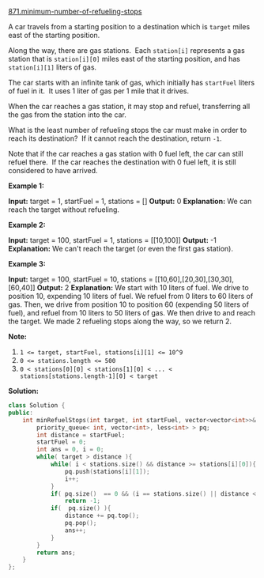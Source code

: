 [871.minimum-number-of-refueling-stops](https://leetcode.com/problems/minimum-number-of-refueling-stops/)  

A car travels from a starting position to a destination which is `target` miles east of the starting position.

Along the way, there are gas stations.  Each `station[i]` represents a gas station that is `station[i][0]` miles east of the starting position, and has `station[i][1]` liters of gas.

The car starts with an infinite tank of gas, which initially has `startFuel` liters of fuel in it.  It uses 1 liter of gas per 1 mile that it drives.

When the car reaches a gas station, it may stop and refuel, transferring all the gas from the station into the car.

What is the least number of refueling stops the car must make in order to reach its destination?  If it cannot reach the destination, return `-1`.

Note that if the car reaches a gas station with 0 fuel left, the car can still refuel there.  If the car reaches the destination with 0 fuel left, it is still considered to have arrived.

**Example 1:**

**Input:** target = 1, startFuel = 1, stations = \[\]
**Output:** 0
**Explanation:** We can reach the target without refueling.

**Example 2:**

**Input:** target = 100, startFuel = 1, stations = \[\[10,100\]\]
**Output:** \-1
**Explanation:** We can't reach the target (or even the first gas station).

**Example 3:**

**Input:** target = 100, startFuel = 10, stations = \[\[10,60\],\[20,30\],\[30,30\],\[60,40\]\]
**Output:** 2
**Explanation:** 
We start with 10 liters of fuel.
We drive to position 10, expending 10 liters of fuel.  We refuel from 0 liters to 60 liters of gas.
Then, we drive from position 10 to position 60 (expending 50 liters of fuel),
and refuel from 10 liters to 50 liters of gas.  We then drive to and reach the target.
We made 2 refueling stops along the way, so we return 2.

**Note:**

1.  `1 <= target, startFuel, stations[i][1] <= 10^9`
2.  `0 <= stations.length <= 500`
3.  `0 < stations[0][0] < stations[1][0] < ... < stations[stations.length-1][0] < target`  



**Solution:**  

```cpp
class Solution {
public:
    int minRefuelStops(int target, int startFuel, vector<vector<int>>& stations) {
        priority_queue< int, vector<int>, less<int> > pq;
        int distance = startFuel;
        startFuel = 0;
        int ans = 0, i = 0;
        while( target > distance ){
            while( i < stations.size() && distance >= stations[i][0]){
                pq.push(stations[i][1]);
                i++;
            }
            if( pq.size()  == 0 && (i == stations.size() || distance < stations[i][0]) )
                return -1;
            if(  pq.size() ){
                distance += pq.top();
                pq.pop();
                ans++;
            }
        }
        return ans;
    }
};
```
      